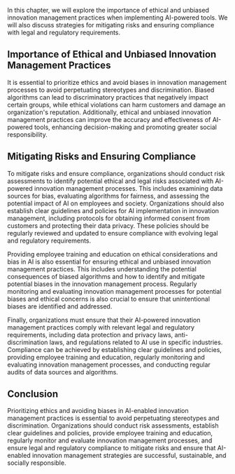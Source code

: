 
In this chapter, we will explore the importance of ethical and unbiased innovation management practices when implementing AI-powered tools. We will also discuss strategies for mitigating risks and ensuring compliance with legal and regulatory requirements.

Importance of Ethical and Unbiased Innovation Management Practices
------------------------------------------------------------------

It is essential to prioritize ethics and avoid biases in innovation management processes to avoid perpetuating stereotypes and discrimination. Biased algorithms can lead to discriminatory practices that negatively impact certain groups, while ethical violations can harm customers and damage an organization's reputation. Additionally, ethical and unbiased innovation management practices can improve the accuracy and effectiveness of AI-powered tools, enhancing decision-making and promoting greater social responsibility.

Mitigating Risks and Ensuring Compliance
----------------------------------------

To mitigate risks and ensure compliance, organizations should conduct risk assessments to identify potential ethical and legal risks associated with AI-powered innovation management processes. This includes examining data sources for bias, evaluating algorithms for fairness, and assessing the potential impact of AI on employees and society. Organizations should also establish clear guidelines and policies for AI implementation in innovation management, including protocols for obtaining informed consent from customers and protecting their data privacy. These policies should be regularly reviewed and updated to ensure compliance with evolving legal and regulatory requirements.

Providing employee training and education on ethical considerations and bias in AI is also essential for ensuring ethical and unbiased innovation management practices. This includes understanding the potential consequences of biased algorithms and how to identify and mitigate potential biases in the innovation management process. Regularly monitoring and evaluating innovation management processes for potential biases and ethical concerns is also crucial to ensure that unintentional biases are identified and addressed.

Finally, organizations must ensure that their AI-powered innovation management practices comply with relevant legal and regulatory requirements, including data protection and privacy laws, anti-discrimination laws, and regulations related to AI use in specific industries. Compliance can be achieved by establishing clear guidelines and policies, providing employee training and education, regularly monitoring and evaluating innovation management processes, and conducting regular audits of data sources and algorithms.

Conclusion
----------

Prioritizing ethics and avoiding biases in AI-enabled innovation management practices is essential to avoid perpetuating stereotypes and discrimination. Organizations should conduct risk assessments, establish clear guidelines and policies, provide employee training and education, regularly monitor and evaluate innovation management processes, and ensure legal and regulatory compliance to mitigate risks and ensure that AI-enabled innovation management strategies are successful, sustainable, and socially responsible.
